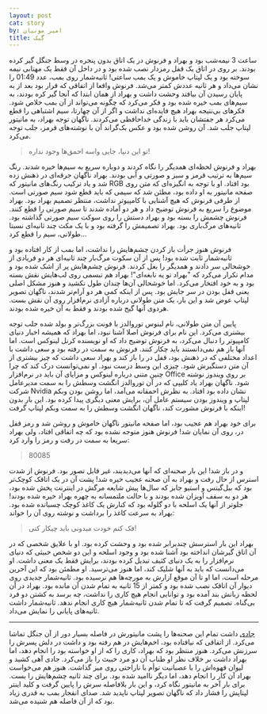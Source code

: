 ```yaml
---
layout: post
cat: story
by: امیر مونیان
title: گیک
---
```


ساعت 3 نیمه‌شب بود و بهراد و فرنوش در یک اتاق بدون پنجره در وسط جنگل گیر کرده بودند. بر روی در اتاق یک قفل رمزدار نصب شده بود و در داخل آن فقط یک مهتابی نیمه سوخته بود و یک لپتاپ خاموش و یک بمب ساعتی! ثانیه‌شمار روی بمب، عدد 01:49 را نشان می‌داد و هر ثانیه عددش کمتر می‌شد. فرنوش واقعا از اتفاقی که قرار بود بعد از به پایان رسیدن آن بیافتد وحشت داشت و بهراد از همان ابتدا که آنجا گیر کره بودند، به سیم‌های بمب خیره شده بود و فکر می‌کرد که چگونه می‌تواند از آن بمب خلاص شود. فکرهای بی‌نتیجه بهراد هیچ فایده‌ای نداشت و اگر از آن چهارتا، سیم اشتباهی را قطع می‌کرد هر جفتشان باید با زندگی خداحافظی می‌کردند. ناگهان توجه بهراد، به مانیتور لپتاپ جلب شد. آن روشن شده بود و عکس بک‌گراند آن با نوشته‌های قرمز، جلب توجه می‌کرد.

> تو این دنیا، جایی واسه احمق‌ها وجود نداره!

بهراد و فرنوش لحظه‌ای همدیگر را نگاه کردند و دوباره سریع به سیم‌ها خیره شدند. رنگ سیم‌ها به ترتیب قرمز و سبز و صورتی و آبی بودند. بهراد ناگهان جرقه‌ای در ذهنش زده شد و یاد ترکیب  رنگ‌های مانیتور که RGB بود افتاد. او با توجه به انگیزه‌ای که متن روی صفحه مانیتور به او داده بود، مطئن شد که سیمی که باید قطع شود سیم صورتی است. از طرفی فرنوش که هیچ آشنایی با کامپیوتر نداشت، منتظر تصمیم بهراد بود. بهراد موضوع را سریع به فرنوش توضیح داد و هر دو آماده شدند تا سیم صورتی را قطع کنند. فرنوش چشمش را بسته بود و بهراد دستش را روی سوکت سیم صورتی گذاشته بود. ثانیه‌های مرگ‌باری بود. بهراد تصمیمش را گرفته بود و با یک مکث چند ثانیه‌ای نسبتا طولانی، سیم را قطع کرد...

فرنوش هنوز جرأت باز کردن چشم‌هایش را نداشت، اما بمب از کار افتاده بود و ثانیه‌شمار ثابت شده بود! پس از آن سکوت مرگ‌بار چند ثانیه‌ای هر دو فریادی از خوشحالی سر دادند و همدیگر را بغل کردند. فرنوش چشم‌هایش پر از اشک شده بود و مدام تکرار می‌کرد که "بهراد تو یه نابغه‌ای"! بهراد هم تبسمی روی لب‌هایش نقش بسته بود و به خود افتخار می‌کرد. اما خوشحالی آن‌ها چندان طول نکشید و هنوز مشکل اصلی یعنی قفل بودن در سر جایش بود. پس از اینکه کمی هر دو آرام‌تر شدند، ناگهان تصویر لپتاپ عوض شد و این بار، یک متن طولانی درباره آزادی نرم‌افزار روی آن نقش بست. هردوی آنها گیج شده بودند و فقط به آن خیره شده بودند.

پایین آن متن طولانی، نام لینوس توروالدز با فونت بزرگ‌تر و بولد شده جلب توجه بیشتری می‌کرد. این نام برای فرنوش اصلا آشنا نبود، اما بهراد که همیشه اخبار دنیای کامپیوتر را دنبال می‌کرد، به فرنوش توضیح داد که او نویسنده کرنل لینوکس است. اما آنها باز هم نمی‌دانستند باید چکار کنند. فرنوش به سمت در رفته بود و سعی داشت با اعداد مختلفی که در ذهنش بود، قفل در را باز کند و بهراد سعی داشت که چیز بیشتری از آن متن دستگیرش شود. چیزی این وسط درست نبود. او نمی‌توانست درک کند که چرا چنین متنی درباره لینوکس و مزایای آن باید در نرم‌افزار Office بر روی ویندوز نوشته شود. ناگهان بهراد یاد کلیپی که در آن توروالدز انگشت وسطش را به سمت مدیرعامل شرکت Nvidia نشان داده بود افتاد. به نظرش احمقانه می‌آمد، اما روشن بودن وبکم لپتاپ و ویندوز بودن سیستم عامل آن، برایش معنی دیگری پیدا کرده بود. این بار بدون اینکه با فرنوش مشورت کند، ناگهان انگشت وسطش را به سمت وبکم لپتاپ گرفت!

برای خود بهراد هم عجیب بود، اما صفحه مانیتور ناگهان خاموش و روشن شد و رمز قفل در، روی آن نمایان شد! فرنوش هنوز متوجه نشده بود که چه اتفاقی افتاد، ولی بهراد سریعا به سمت در رفت و رمز را وارد کرد:

> 80085

و در باز شد! این بار صحنه‌ای که آنها می‌دیدیند، غیر قابل تصور بود. فرنوش از شدت استرس از حال رفت و بهراد به آن صحنه عجیب خیره شد! پشت آن در یک اتاقک کوچک‌تر بود که بیل‌گیتس و استیو جابز که سال‌ها پیش شایعه مرگش در اینترنت پخش شده بود، هر دو به سقف آویزان شده بودند و با حالت ملتمسانه به چهره بهراد خیره شده بودند! جلوتر از آنها یک اسلحه با دو گلوله بود که کنارش یک کاغذ کوچک چسبانده شده بود. بهراد به سرعت کاغذ را برداشت و نوشته روی آن را خواند:

> فک کنم خودت میدونی باید چیکار کنی!

بهراد این بار استرسش چندبرابر شده بود و وحشت کرده بود. او با علایق شخصی که در آن اتاق گیرشان انداخته بود آشنا شده بود و وجود اسلحه و این دو شخص خبیثی که دنیای نرم‌افزار را به یک دنیای کثیف تبدیل کرده بودند، برایش فقط یک معنی داشت. او می‌دانست که باید به آنها شلیک کند، اما هنوز می‌ترسید. او مطمئن بود که این آخرین مرحله است، اما او تا آن موقع آزارش به مورچه‌ها هم نرسیده بود. ثانیه‌شمار جدیدی روی دیوار آن اتاقک نصب شده بود و کمتر از 15 ثانیه به تمام شدن آن مانده بود. بهراد در آن لحظه زبانش بند آمده بود و توانایی انجام هیچ کاری را نداشت، چه برسد به کشتن دو فرد بی‌گناه. تصمیم گرفت که تا تمام شدن ثانیه‌شمار هیچ کاری انجام ندهد. ثانیه‌شمار داشت ثانیه‌های پایانی را نمایش می‌داد.

***

[جادی](https://jadi.net/) داشت تمام این صحنه‌ها را پشت مانیتورش در فاصله بسیار دور از آن جنگل تماشا می‌کرد. از اتفاقی که نیافتاده بود، اخم‌هایش در هم رفته بود و داشت در دلش پسرش را سرزنش می‌کرد. هنوز منتظر بود که بهراد، کاری را که از او خواسته بود را انجام دهد، اما بهراد داشت بر خلاف نظر او طناب آن دو مرد خبیث را باز می‌کرد. جادی آهی کشید و لیوان قهوه‌اش را با عصبانیت توأم با ناراحتی روی میز گذاشت. هنوز هم می‌خواست بهراد آن کار را انجام دهد، اما دیگر ناامید شده بود. برای چند ثانیه چشم‌هایش را بست. برای بار آخر به مانیتور نگاه کرد، و این بار بلافاصله سرش را پایین گرفت و کلید اینتر لپتاپش را فشار داد که ناگهان تصویر لپتاپ ناپدید شد. صدای انفجار بمب به قدری زیاد بود که از آن فاصله هم شنیده می‌شد. 